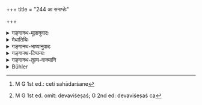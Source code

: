 +++
title = "244 आ समाप्तेः"

+++

<details><summary>गङ्गानथ-मूलानुवादः</summary>

The Brāhmaṇa who, till the dissolution of his body, serves his teacher, goes forthwith to the eternal abode of brahman.—(244)
</details>

<details><summary>मेधातिथिः</summary>

नैष्ठिकब्रह्मचर्यस्य फलविधिर् अयम् । शरीरस्य समाप्तिर् जीवितत्यागः । **आ** ततः कालाद् यो **गुरुं शुश्रूषते** परिचरति । **स गच्छति विप्रो ब्रह्मणः सद्म** सदनं स्थानं **शाश्वतम्,** न पुनः संसारं प्रतिपद्यत इति यावत् । **अञ्जसा** अक्लिष्टेन मार्गेण । न गत्यन्तरेण तिर्यक्त्वेन मनुष्यादिजन्मना व्यवधीयते । **ब्रह्म**शब्देन चेतिहासदर्शने[^५८६] देवविशेषश्[^५८७] चतुर्वक्त्रः, तस्य **सद्म** स्थानविशेषः, दिवि विद्यते । वेदान्तवादिनां तु **ब्रह्म** परमात्मा, तस्य **सद्म** स्वरूपम् एव, तद्भावापत्तिः ॥ २.२४४ ॥


[^५८७]:
     M G 1st ed. omit: devaviśeṣaś; G 2nd ed: devaviśeṣaś ca


[^५८६]:
     M G 1st ed.: ceti sahādarśane
</details>

<details><summary>गङ्गानथ-भाष्यानुवादः</summary>

This verse lays down the reward of Life-long Studentship.

‘*Dissolution of the body*’—renouncing of life;—‘*till*’—up to that time;—‘*who serves*’—attends upon—‘*his Teacher*’;—such a Brāhmaṇa—‘*goes*’ to the ‘*abode*’—place, mansion—‘*of Brahman*’—‘*eternal*’;—*i.e*., he does not return again to the cycle of births.

‘*Forthwith*,’—*i.e*., by an easy path; not by the roundabout way of passing through the lives of animals and men.

The word ‘*Brahman*’ here stands, according to the view of the Purāṇas, for the particular God with four faces; and his ‘*abode*’ is a particular place in Heaven; while according to the Vedanta standpoint,’ ‘*Brahman*’ is the supreme Self, and his ‘*abode*’ is that Self itself,
*i.e*., becoming absorbed hereinto.—(244)
</details>

<details><summary>गङ्गानथ-टिप्पन्यः</summary>

This verse is quoted in *Parāśaramādhava* (Ācāra, p. 459) as describing the reward that accrues to the life-long Student;—in *Vidhānapārijāta* (p. 504) to the same effect;—also in *Vīramitrodaya* (Saṃskāra, p. 550);—and in *Smṛticandrikā* (Saṃskāra, p. 170).
</details>

<details><summary>गङ्गानथ-तुल्य-वाक्यानि</summary>

**(verses 243-244)  
**

See Comparative notes for [Verse 2.243].
</details>

<details><summary>Bühler</summary>

244	A Brahmana who serves his teacher till the dissolution of his body, reaches forthwith the eternal mansion of Brahman.
</details>

